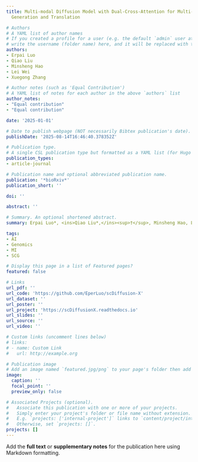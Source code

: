```yaml
---
title: Multi-modal Diffusion Model with Dual-Cross-Attention for Multi-Omics Data
  Generation and Translation

# Authors
# A YAML list of author names
# If you created a profile for a user (e.g. the default `admin` user at `content/authors/admin/`), 
# write the username (folder name) here, and it will be replaced with their full name and linked to their profile.
authors:
- Erpai Luo
- Qiao Liu
- Minsheng Hao
- Lei Wei
- Xuegong Zhang

# Author notes (such as 'Equal Contribution')
# A YAML list of notes for each author in the above `authors` list
author_notes:
- "Equal contribution"
- "Equal contribution"

date: '2025-01-01'

# Date to publish webpage (NOT necessarily Bibtex publication's date).
publishDate: '2025-08-14T16:46:40.378352Z'

# Publication type.
# A single CSL publication type but formatted as a YAML list (for Hugo requirements).
publication_types:
- article-journal

# Publication name and optional abbreviated publication name.
publication: '*bioRxiv*'
publication_short: ''

doi: ''

abstract: ''

# Summary. An optional shortened abstract.
summary: Erpai Luo*, <ins>Qiao Liu*,</ins><sup>†</sup>, Minsheng Hao, Lei Wei, Xuegong Zhang<sup>†</sup>. Nature Communications 2025 (in revision)

tags:
- AI
- Genomics
- MI
- SCG

# Display this page in a list of Featured pages?
featured: false

# Links
url_pdf: ''
url_code: 'https://github.com/EperLuo/scDiffusion-X'
url_dataset: ''
url_poster: ''
url_project: 'https://scDiffusionX.readthedocs.io'
url_slides: ''
url_source: ''
url_video: ''

# Custom links (uncomment lines below)
# links:
# - name: Custom Link
#   url: http://example.org

# Publication image
# Add an image named `featured.jpg/png` to your page's folder then add a caption below.
image:
  caption: ''
  focal_point: ''
  preview_only: false

# Associated Projects (optional).
#   Associate this publication with one or more of your projects.
#   Simply enter your project's folder or file name without extension.
#   E.g. `projects: ['internal-project']` links to `content/project/internal-project/index.md`.
#   Otherwise, set `projects: []`.
projects: []
---
```


Add the **full text** or **supplementary notes** for the publication here using Markdown formatting.
